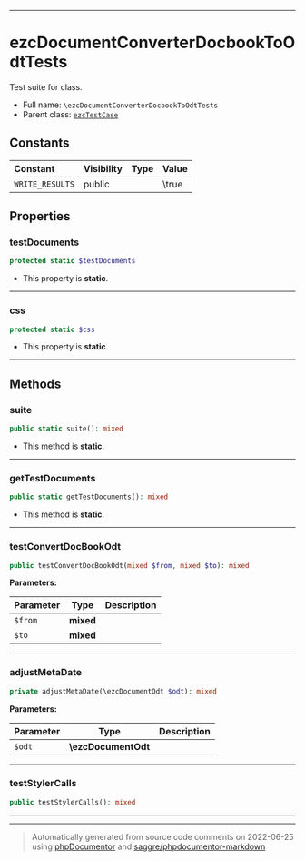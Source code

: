 ***

# ezcDocumentConverterDocbookToOdtTests

Test suite for class.



* Full name: `\ezcDocumentConverterDocbookToOdtTests`
* Parent class: [`ezcTestCase`](./ezcTestCase.md)


## Constants

| Constant | Visibility | Type | Value |
|:---------|:-----------|:-----|:------|
|`WRITE_RESULTS`|public| |\true|

## Properties


### testDocuments



```php
protected static $testDocuments
```



* This property is **static**.


***

### css



```php
protected static $css
```



* This property is **static**.


***

## Methods


### suite



```php
public static suite(): mixed
```



* This method is **static**.







***

### getTestDocuments



```php
public static getTestDocuments(): mixed
```



* This method is **static**.







***

### testConvertDocBookOdt



```php
public testConvertDocBookOdt(mixed $from, mixed $to): mixed
```








**Parameters:**

| Parameter | Type | Description |
|-----------|------|-------------|
| `$from` | **mixed** |  |
| `$to` | **mixed** |  |




***

### adjustMetaDate



```php
private adjustMetaDate(\ezcDocumentOdt $odt): mixed
```








**Parameters:**

| Parameter | Type | Description |
|-----------|------|-------------|
| `$odt` | **\ezcDocumentOdt** |  |




***

### testStylerCalls



```php
public testStylerCalls(): mixed
```











***


***
> Automatically generated from source code comments on 2022-06-25 using [phpDocumentor](http://www.phpdoc.org/) and [saggre/phpdocumentor-markdown](https://github.com/Saggre/phpDocumentor-markdown)

